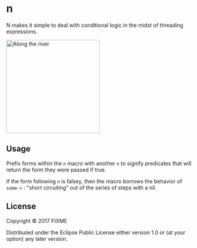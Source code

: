 # n

N makes it simple to deal with conditional logic in the midst of threading expressions.

<img src="http://www.csstoday.com/UploadFiles/Multimedia/2015/4/201504161045388080.jpg"
 alt="Along the river" height="250" />

## Usage

Prefix forms within the `n` macro with another `n` to signify predicates that will return the form they were passed if true. 

If the form following `n` is falsey, then the macro borrows the behavior of `some->` : "short circuiting" out of the series of steps with a nil. 

## License

Copyright © 2017 FIXME

Distributed under the Eclipse Public License either version 1.0 or (at
your option) any later version.
